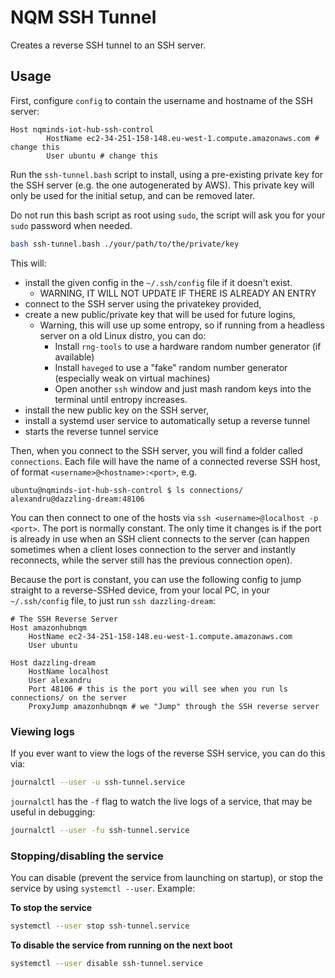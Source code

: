 # NQM SSH Tunnel

Creates a reverse SSH tunnel to an SSH server.

## Usage

First, configure `config` to contain the username and hostname of the
SSH server:

```
Host nqminds-iot-hub-ssh-control
        HostName ec2-34-251-158-148.eu-west-1.compute.amazonaws.com # change this
        User ubuntu # change this
```

Run the `ssh-tunnel.bash` script to install, using a pre-existing private key for the SSH server (e.g. the one autogenerated by AWS).
This private key will only be used for the initial setup, and can be removed later.

Do not run this bash script as root using `sudo`,
the script will ask you for your `sudo` password when needed.

```bash
bash ssh-tunnel.bash ./your/path/to/the/private/key
```

This will:

- install the given config in the `~/.ssh/config` file if it doesn't exist.
  - WARNING, IT WILL NOT UPDATE IF THERE IS ALREADY AN ENTRY
- connect to the SSH server using the privatekey provided,
- create a new public/private key that will be used for future logins,
  - Warning, this will use up some entropy,
    so if running from a headless server on a old Linux distro, you can do:
      - Install `rng-tools` to use a hardware random number generator (if available)
      - Install `haveged` to use a "fake" random number generator (especially weak on virtual machines)
      - Open another `ssh` window and just mash random keys into the terminal until entropy increases.
- install the new public key on the SSH server,
- install a systemd user service to automatically setup a reverse tunnel
- starts the reverse tunnel service

Then, when you connect to the SSH server, you will find a folder called `connections`.
Each file will have the name of a connected reverse SSH host, of format `<username>@<hostname>:<port>`, e.g.

```console
ubuntu@nqminds-iot-hub-ssh-control $ ls connections/
alexandru@dazzling-dream:48106
```

You can then connect to one of the hosts via `ssh <username>@localhost -p <port>`.
The port is normally constant.
The only time it changes is if the port is already in use when an SSH client connects to the server (can happen sometimes when a client loses connection to the server and instantly reconnects, while the server still has the previous connection open).

Because the port is constant, you can use the following config to jump straight to a reverse-SSHed device,
from your local PC, in your `~/.ssh/config` file, to just run `ssh dazzling-dream`:

```config
# The SSH Reverse Server
Host amazonhubnqm
	HostName ec2-34-251-158-148.eu-west-1.compute.amazonaws.com
	User ubuntu

Host dazzling-dream
	HostName localhost
	User alexandru
	Port 48106 # this is the port you will see when you run ls connections/ on the server
	ProxyJump amazonhubnqm # we "Jump" through the SSH reverse server
```

### Viewing logs

If you ever want to view the logs of the reverse SSH service, you can do this
via:

```bash
journalctl --user -u ssh-tunnel.service
```

`journalctl` has the `-f` flag to watch the live logs of a service, that
may be useful in debugging:

```bash
journalctl --user -fu ssh-tunnel.service
```

### Stopping/disabling the service

You can disable (prevent the service from launching on startup), or stop
the service by using `systemctl --user`. Example:

**To stop the service**

```bash
systemctl --user stop ssh-tunnel.service
```

**To disable the service from running on the next boot**

```bash
systemctl --user disable ssh-tunnel.service
```
